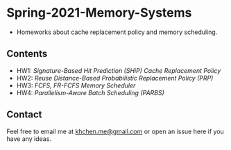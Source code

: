 # Spring-2021-Memory-Systems
- Homeworks about cache replacement policy and memory scheduling.

## Contents

- HW1: _Signature-Based Hit Prediction (SHiP) Cache Replacement Policy_
- HW2: _Reuse Distance-Based Probabilistic Replacement Policy (PRP)_
- HW3: _FCFS, FR-FCFS Memory Scheduler_
- HW4: _Parallelism-Aware Batch Scheduling (PARBS)_

## Contact

Feel free to email me at [khchen.me@gmail.com](mailto:khchen.me@gmail.com) or open an issue here if you have any ideas.
